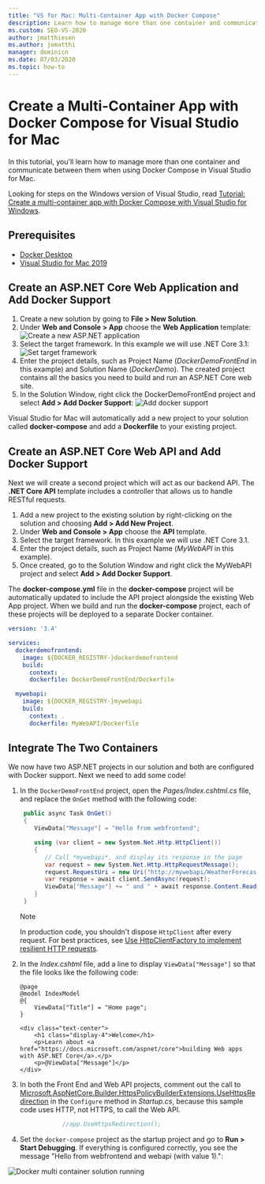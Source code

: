 ```yaml
---
title: "VS for Mac: Multi-Container App with Docker Compose"
description: Learn how to manage more than one container and communicate between them in Visual Studio for Mac
ms.custom: SEO-VS-2020
author: jmatthiesen
ms.author: jomatthi
manager: dominicn
ms.date: 07/03/2020
ms.topic: how-to
---
```


# Create a Multi-Container App with Docker Compose for Visual Studio for Mac

In this tutorial, you'll learn how to manage more than one container and communicate between them when using Docker Compose in Visual Studio for Mac.

Looking for steps on the Windows version of Visual Studio, read [Tutorial: Create a multi-container app with Docker Compose with Visual Studio for Windows](/visualstudio/containers/tutorial-multicontainer).

## Prerequisites

* [Docker Desktop](https://hub.docker.com/editions/community/docker-ce-desktop-mac)
* [Visual Studio for Mac 2019](https://visualstudio.microsoft.com/vs/mac)

## Create an ASP.NET Core Web Application and Add Docker Support

1. Create a new solution by going to **File > New Solution**.
1. Under **Web and Console > App** choose the **Web Application** template:
![Create a new ASP.NET application](media/docker-quickstart-1.png)
1. Select the target framework. In this example we will use .NET Core 3.1:
![Set target framework](media/docker-quickstart-2.png)
1. Enter the project details, such as Project Name (_DockerDemoFrontEnd_ in this example) and Solution Name (_DockerDemo_). The created project contains all the basics you need to build and run an ASP.NET Core web site.
1. In the Solution Window, right click the DockerDemoFrontEnd project and select **Add > Add Docker Support**:
![Add docker support](media/docker-quickstart-3.png)

Visual Studio for Mac will automatically add a new project to your solution called **docker-compose** and add a **Dockerfile** to your existing project.

## Create an ASP.NET Core Web API and Add Docker Support

Next we will create a second project which will act as our backend API. The **.NET Core API** template includes a controller that allows us to handle RESTful requests.

1. Add a new project to the existing solution by right-clicking on the solution and choosing **Add > Add New Project**.
1. Under **Web and Console > App** choose the **API** template.
1. Select the target framework. In this example we will use .NET Core 3.1.
1. Enter the project details, such as Project Name (_MyWebAPI_ in this example).
1. Once created, go to the Solution Window and right click the MyWebAPI project and select **Add > Add Docker Support**.

The **docker-compose.yml** file in the **docker-compose** project will be automatically updated to include the API project alongside the existing Web App project. When we build and run the **docker-compose** project, each of these projects will be deployed to a separate Docker container.

```yaml
version: '3.4'

services:
  dockerdemofrontend:
    image: ${DOCKER_REGISTRY-}dockerdemofrontend
    build:
      context: .
      dockerfile: DockerDemoFrontEnd/Dockerfile

  mywebapi:
    image: ${DOCKER_REGISTRY-}mywebapi
    build:
      context: .
      dockerfile: MyWebAPI/Dockerfile
```

## Integrate The Two Containers

We now have two ASP.NET projects in our solution and both are configured with Docker support. Next we need to add some code!

1. In the `DockerDemoFrontEnd` project, open the *Pages/Index.cshtml.cs* file, and replace the `OnGet` method with the following code:

   ```csharp
    public async Task OnGet()
    {
       ViewData["Message"] = "Hello from webfrontend";

       using (var client = new System.Net.Http.HttpClient())
       {
          // Call *mywebapi*, and display its response in the page
          var request = new System.Net.Http.HttpRequestMessage();
          request.RequestUri = new Uri("http://mywebapi/WeatherForecast");
          var response = await client.SendAsync(request);
          ViewData["Message"] += " and " + await response.Content.ReadAsStringAsync();
       }
    }
   ```
   
    > [!NOTE]
    > In production code, you shouldn't dispose `HttpClient` after every request. For best practices, see [Use HttpClientFactory to implement resilient HTTP requests](/dotnet/architecture/microservices/implement-resilient-applications/use-httpclientfactory-to-implement-resilient-http-requests).

1. In the *Index.cshtml* file, add a line to display `ViewData["Message"]` so that the file looks like the following code:

      ```cshtml
      @page
      @model IndexModel
      @{
          ViewData["Title"] = "Home page";
      }

      <div class="text-center">
          <h1 class="display-4">Welcome</h1>
          <p>Learn about <a href="https://docs.microsoft.com/aspnet/core">building Web apps with ASP.NET Core</a>.</p>
          <p>@ViewData["Message"]</p>
      </div>
      ```
  
1. In both the Front End and Web API projects, comment out the call to [Microsoft.AspNetCore.Builder.HttpsPolicyBuilderExtensions.UseHttpsRedirection](/dotnet/api/microsoft.aspnetcore.builder.httpspolicybuilderextensions.usehttpsredirection) in the `Configure` method in *Startup.cs*, because this sample code uses HTTP, not HTTPS, to call the Web API.

      ```csharp
                  //app.UseHttpsRedirection();
      ```

1. Set the `docker-compose` project as the startup project and go to **Run > Start Debugging**. If everything is configured correctly, you see the message "Hello from webfrontend and webapi (with value 1).":

![Docker multi container solution running](media/docker-multicontainer-debug.png)
